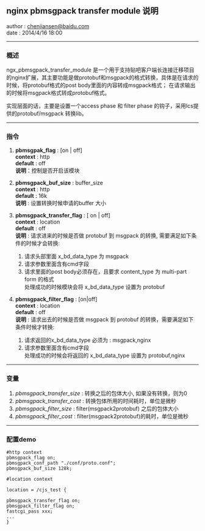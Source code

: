 

## nginx pbmsgpack transfer module 说明 ##

author : chenjiansen@baidu.com  
date : 2014/4/16 18:00

---

### 概述 ###

ngx_pbmsgpack_transfer_module 是一个用于支持贴吧客户端长连接迁移项目的nginx扩展，其主要功能是做protobuf和msgpack的格式转换，具体是在请求的时候，将protobuf格式的post body里面的内容转成msgpack格式； 在请求输出的时候将msgpack格式转成protobuf格式。  

实现层面的话，主要是设置一个access phase 和 filter phase 的钩子，采用lcs提供的protobuf/msgpack 转换lib。  

---

### 指令 ###

1. __pbmsgpak_flag__ : [on | off]  
	__context__ : http  
	__default__ : off  
	__说明__：控制是否开启该模块  

2. __pbmsgpack\_buf\_size__ : buffer\_size  
	__context__ : http  
	__default__ : 16k  
	__说明__ :  设置转换时候申请的buffer 大小  

3. __pbmsgpack\_transfer\_flag__ : [ on | off]  
	__context__ : location  
	__default__ : off  
	__说明__ : 请求进来的时候是否做 protobuf 到 msgpack 的转换,  需要满足如下条件的时候才会转换:    
	1) 请求头部里面 x\_bd\_data\_type 为 msgpack  
	2) 请求参数里面含有cmd字段  
	3) 请求里面的post body必须存在，且要求 content_type 为 multi-part form 的格式  
	处理成功的时候模块会将 x\_bd\_data\_type 设置为 protobuf

4. __pbmsgpack\_filter\_flag__ : [on|off]  
	__context__ : location  
	__default__ : off  
	__说明__ : 请求出去的时候是否做 msgpack 到 protobuf 的转换，需要满足如下条件时候才转换:  
	1) 请求返回的x\_bd\_data\_type 必须为 : msgpack,nginx  
	2) 请求参数里面含有cmd字段  
	处理成功的时候会将返回的 x\_bd\_data\_type 设置为 protobuf,nginx  

---

### 变量  ###

1. _pbmsgpack\_transfer\_size_ : 转换之后的包体大小, 如果没有转换，则为0
2. _pbmsgpack\_transfer\_cost_ : 转换包体所用的时间耗时，单位是微秒
3. _pbmsgpack\_filter\_size_ : filter(msgpack2protobuf) 之后的包体大小
4. _pbmsgpack\_filter\_cost_ : filter(msgpack2protobuf)的耗时，单位是微秒


---

### 配置demo ###

	
	#http context  
	pbmsgpack_flag on;  
	pbmsgpack_conf_path "./conf/proto.conf";  
	pbmsgpack_buf_size 128k;  

	#location context  

	location = /cjs_test {

	pbmsgpack_transfer_flag on;
	pbmsgpack_filter_flag on;
	fastcgi_pass xxx;
	...
	}








